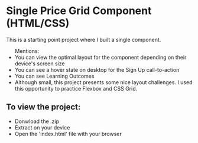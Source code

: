 <h1>Single Price Grid Component (HTML/CSS)</h1>

This is a starting point project where I built a single component.

<ul>
  Mentions:
  <li>You can view the optimal layout for the component depending on their device's screen size</li>
  <li>You can see a hover state on desktop for the Sign Up call-to-action</li>
  <li>You can see Learning Outcomes</li>
  <li>Although small, this project presents some nice layout challenges. I used this opportunity to practice Flexbox and CSS Grid.</li>
</ul>

<h2>To view the project:</h2>
<ul>
  <li>Donwload the .zip</li>
  <li>Extract on your device</li>
  <li>Open the 'index.html' file with your browser</li>
</ul>


